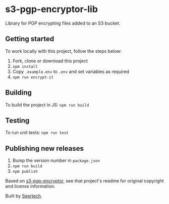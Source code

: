 # s3-pgp-encryptor-lib

Library for PGP encrypting files added to an S3 bucket.

## Getting started

To work locally with this project, follow the steps below:

1. Fork, clone or download this project
1. `npm install`
1. Copy `.example.env` to `.env` and set variables as required
1. `npm run encrypt-it`

## Building

To build the project in JS: `npm run build`

## Testing

To run unit tests: `npm run test`

## Publishing new releases

1. Bump the version number in `package.json`
1. `npm run build`
1. `npm publish`

Based on [s3-pgp-encryptor](https://github.com/bmalnad/s3-pgp-encryptor), see that project's readme for original copyright and license information.

Built by [Seertech](https://www.seertechsolutions.com/).
